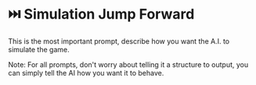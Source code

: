 # ⏭️ Simulation Jump Forward

This is the most important prompt, describe how you want the A.I. to simulate the game.

Note: For all prompts, don't worry about telling it a structure to output, you can simply tell the AI how you want it to behave.
